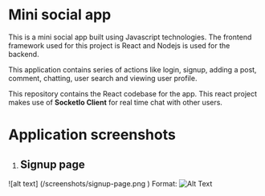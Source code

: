 # Mini social app

This is a mini social app built using Javascript technologies. The frontend framework used for this project is React and Nodejs is used for the backend. 

This application contains series of actions like login, signup, adding a post, comment, chatting, user search and viewing user profile.

This repository contains the React codebase for the app. This react project makes use of **SocketIo Client** for real time chat with other users. 

# Application screenshots

1. ## Signup page

![alt text] (/screenshots/signup-page.png )
Format: ![Alt Text](url)



